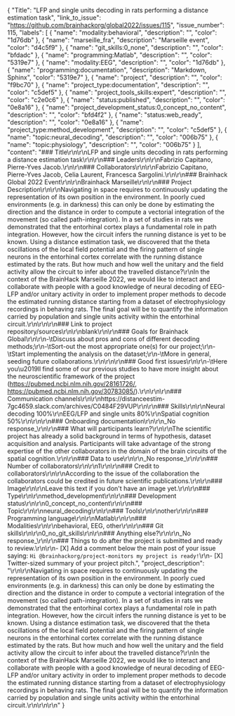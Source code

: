{
  "Title": "LFP and single units decoding in rats performing a distance estimation task",
  "link_to_issue": "https://github.com/brainhackorg/global2022/issues/115",
  "issue_number": 115,
  "labels": [
    {
      "name": "modality:behavioral",
      "description": "",
      "color": "1d76db"
    },
    {
      "name": "marseille_fra",
      "description": "Marseille event",
      "color": "d4c5f9"
    },
    {
      "name": "git_skills:0_none",
      "description": "",
      "color": "bfdadc"
    },
    {
      "name": "programming:Matlab",
      "description": "",
      "color": "5319e7"
    },
    {
      "name": "modality:EEG",
      "description": "",
      "color": "1d76db"
    },
    {
      "name": "programming:documentation",
      "description": "Markdown, Sphinx",
      "color": "5319e7"
    },
    {
      "name": "project",
      "description": "",
      "color": "f9bc70"
    },
    {
      "name": "project_type:documentation",
      "description": "",
      "color": "c5def5"
    },
    {
      "name": "project_tools_skills:expert",
      "description": "",
      "color": "c2e0c6"
    },
    {
      "name": "status:published",
      "description": "",
      "color": "0e8a16"
    },
    {
      "name": "project_development_status:0_concept_no_content",
      "description": "",
      "color": "bfd4f2"
    },
    {
      "name": "status:web_ready",
      "description": "",
      "color": "0e8a16"
    },
    {
      "name": "project_type:method_development",
      "description": "",
      "color": "c5def5"
    },
    {
      "name": "topic:neural_decoding",
      "description": "",
      "color": "006b75"
    },
    {
      "name": "topic:physiology",
      "description": "",
      "color": "006b75"
    }
  ],
  "content": "### Title\r\n\r\nLFP and single units decoding in rats performing a distance estimation task\r\n\r\n### Leaders\r\n\r\nFabrizio Capitano, Pierre-Yves Jacob.\r\n\r\n### Collaborators\r\n\r\nFabrizio Capitano, Pierre-Yves Jacob, Celia Laurent, Francesca Sargolini.\r\n\r\n### Brainhack Global 2022 Event\r\n\r\nBrainhack Marseille\r\n\r\n### Project Description\r\n\r\nNavigating in space requires to continuously updating the representation of its own position in the environment. In poorly cued environments (e.g. in darkness) this can only be done by estimating the direction and the distance in order to compute a vectorial integration of the movement (so called path-integration). In a set of studies in rats we demonstrated that the entorhinal cortex plays a fundamental role in path integration. However, how the circuit infers the running distance is yet to be known. Using a distance estimation task, we discovered that the theta oscillations of the local field potential and the firing pattern of single neurons in the entorhinal cortex correlate with the running distance estimated by the rats. But how much and how well the unitary and the field activity allow the circuit to infer about the travelled distance?\r\nIn the context of the BrainHack Marseille 2022, we would like to interact and collaborate with people with a good knowledge of neural decoding of EEG-LFP and/or unitary activity in order to implement proper methods to decode the estimated running distance starting from a dataset of electrophysiology recordings in behaving rats. The final goal will be to quantify the information carried by population and single units activity within the entorhinal circuit.\r\n\r\n\r\n### Link to project repository/sources\r\n\r\nblank\r\n\r\n### Goals for Brainhack Global\r\n\r\n-\tDiscuss about pros and cons of different decoding methods;\r\n-\tSort-out the most appropriate one(s) for our project;\r\n-\tStart implementing the analysis on the dataset;\r\n-\tMore in general, seeding future collaborations.\r\n\r\n\r\n### Good first issues\r\n\r\n-\tHere you\u2019ll find some of our previous studies to have more insight about the neuroscientific framework of the project (https://pubmed.ncbi.nlm.nih.gov/28161726/, https://pubmed.ncbi.nlm.nih.gov/30783085/).\r\n\r\n\r\n### Communication channels\r\n\r\nhttps://distanceestim-7gc4659.slack.com/archives/C0484F29VUP\r\n\r\n### Skills\r\n\r\nNeural decoding 100%\r\nEEG/LFP and single units 80%\r\nSpatial cognition 50%\r\n\r\n\r\n### Onboarding documentation\r\n\r\n_No response_\r\n\r\n### What will participants learn?\r\n\r\nThe scientific project has already a solid background in terms of hypothesis, dataset acquisition and analysis. Participants will take advantage of the strong expertise of the other collaborators in the domain of the brain circuits of the spatial cognition.\r\n\r\n### Data to use\r\n\r\n_No response_\r\n\r\n### Number of collaborators\r\n\r\n1\r\n\r\n### Credit to collaborators\r\n\r\nAccording to the issue of the collaboration the collaborators could be credited in future scientific publications.\r\n\r\n### Image\r\n\r\nLeave this text if you don't have an image yet.\r\n\r\n### Type\r\n\r\nmethod_development\r\n\r\n### Development status\r\n\r\n0_concept_no_content\r\n\r\n### Topic\r\n\r\nneural_decoding\r\n\r\n### Tools\r\n\r\nother\r\n\r\n### Programming language\r\n\r\nMatlab\r\n\r\n### Modalities\r\n\r\nbehavioral, EEG, other\r\n\r\n### Git skills\r\n\r\n0_no_git_skills\r\n\r\n### Anything else?\r\n\r\n_No response_\r\n\r\n### Things to do after the project is submitted and ready to review.\r\n\r\n- [X] Add a comment below the main post of your issue saying: `Hi @brainhackorg/project-monitors my project is ready!`\r\n- [X] Twitter-sized summary of your project pitch.",
  "project_description": "\r\n\r\nNavigating in space requires to continuously updating the representation of its own position in the environment. In poorly cued environments (e.g. in darkness) this can only be done by estimating the direction and the distance in order to compute a vectorial integration of the movement (so called path-integration). In a set of studies in rats we demonstrated that the entorhinal cortex plays a fundamental role in path integration. However, how the circuit infers the running distance is yet to be known. Using a distance estimation task, we discovered that the theta oscillations of the local field potential and the firing pattern of single neurons in the entorhinal cortex correlate with the running distance estimated by the rats. But how much and how well the unitary and the field activity allow the circuit to infer about the travelled distance?\r\nIn the context of the BrainHack Marseille 2022, we would like to interact and collaborate with people with a good knowledge of neural decoding of EEG-LFP and/or unitary activity in order to implement proper methods to decode the estimated running distance starting from a dataset of electrophysiology recordings in behaving rats. The final goal will be to quantify the information carried by population and single units activity within the entorhinal circuit.\r\n\r\n\r\n"
}
